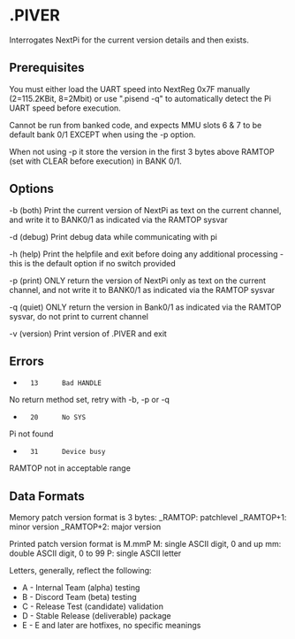 

.PIVER
======
Interrogates NextPi for the current version details and then exists.

Prerequisites
-------------
You must either load the UART speed into NextReg 0x7F manually (2=115.2KBit, 8=2Mbit) or use ".pisend -q" to automatically detect the Pi UART speed before execution.

Cannot be run from banked code, and expects MMU slots 6 & 7 to be default bank 0/1 EXCEPT when using the -p option.

When not using -p it store the version in the first 3 bytes above RAMTOP (set with CLEAR before execution) in BANK 0/1.

Options
-------

-b      (both)  Print the current version of NextPi as text on the current channel, and write it to BANK0/1 as indicated via the RAMTOP sysvar

-d      (debug) Print debug data while communicating with pi

-h      (help)  Print the helpfile and exit before doing any additional processing - this is the default option if no switch provided

-p      (print) ONLY return the version of NextPi only as text on the current channel, and not write it to BANK0/1 as indicated via the RAMTOP sysvar

-q      (quiet) ONLY return the version in Bank0/1 as indicated via the RAMTOP sysvar, do not print to current channel

-v    (version) Print version of .PIVER and exit

Errors
------
-       13      Bad HANDLE
No return method set, retry with -b, -p or -q 

-       20      No SYS
Pi not found

-       31      Device busy
RAMTOP not in acceptable range

Data Formats
------------

Memory patch version format is 3 bytes:
_RAMTOP: patchlevel
_RAMTOP+1: minor version
_RAMTOP+2: major version

Printed patch version format is M.mmP
M: single ASCII digit, 0 and up
mm: double ASCII digit, 0 to 99
P: single ASCII letter

Letters, generally, reflect the following:
* A - Internal Team (alpha) testing 
* B - Discord Team (beta) testing 
* C - Release Test (candidate) validation
* D - Stable Release (deliverable) package
* E - E and later are hotfixes, no specific meanings
